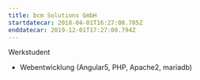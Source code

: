 ```yaml
---
title: bcm Solutions GmbH
startdatecar: 2018-04-01T16:27:08.785Z
enddatecar: 2019-12-01T17:27:08.794Z
---
```

Werkstudent

* Webentwicklung (Angular5, PHP, Apache2, mariadb)
